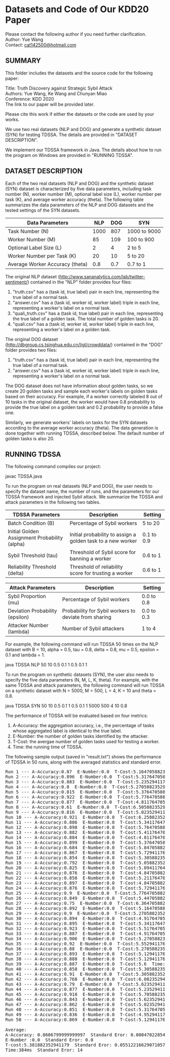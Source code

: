 # Datasets and Code of Our KDD20 Paper
Please contact the following author if you need further clarification.<br />
Author: Yue Wang<br />
Contact: cat142500@hotmail.com

## SUMMARY
This folder includes the datasets and the source code for the following paper:

Title: Truth Discovery against Strategic Sybil Attack<br />
Authors: Yue Wang, Ke Wang and Chunyan Miao<br />
Conference: KDD 2020<br />
The link to our paper will be provided later.

Please cite this work if either the datasets or the code are used by your works.

We use two real datasets (NLP and DOG) and generate a synthetic dataset (SYN) for testing TDSSA. The details are provided in "DATASET DESCRIPTION".

We implement our TDSSA framework in Java. The details about how to run the program on Windows are provided in "RUNNING TDSSA".

## DATASET DESCRIPTION

Each of the two real datasets (NLP and DOG) and the synthetic dataset (SYN) dataset is characterized by five data parameters, including task number (N), worker number (M), optional label size (L), worker number per task (K), and average worker accuracy (theta). The following table summarizes the data parameters of the NLP and DOG datasets and the tested settings of the SYN datasets.

| Data Parameters | NLP | DOG | SYN |
| ---------- | ---- | ---- | ----- |
| Task Number (N) | 1000 | 807 | 1000 to 9000 |
| Worker Number (M) | 85 | 109 | 100 to 900 |
| Optional Label Size (L) | 2 | 4 | 2 to 5 |
| Worker Number per Task (K) | 20 | 10 | 5 to 20 |
| Average Worker Accuracy (theta) | 0.8 | 0.7 | 0.7 to 1 |

The original NLP dataset (http://www.sananalytics.com/lab/twitter-sentiment/) contained in the "NLP" folder provides four files:
1. "truth.csv" has a (task id, true label) pair in each line, representing the true label of a normal task.
2. "answer.csv" has a (task id, worker id, worker label) triple in each line, representing a worker's label on a normal task.
3. "quali_truth.csv" has a (task id, true label) pair in each line, representing the true label of a golden task. The total number of golden tasks is 20.
4. "quali.csv" has a (task id, worker id, worker label) triple in each line, representing a worker's label on a golden task.

The original DOG dataset (http://dbgroup.cs.tsinghua.edu.cn/ligl/crowddata/) contained in the "DOG" folder provides two files:
1. "truth.csv" has a (task id, true label) pair in each line, representing the true label of a normal task.
2. "answer.csv" has a (task id, worker id, worker label) triple in each line, representing a worker's label on a normal task.

The DOG dataset does not have information about golden tasks, so we create 20 golden tasks and sample each worker's labels on golden tasks based on their accuracy. For example, if a worker correctly labeled 8 out of 10 tasks in the original dataset, the worker would have 0.8 probability to provide the true label on a golden task and 0.2 probability to provide a false one.

Similarly, we generate workers' labels on tasks for the SYN datasets according to the average worker accuracy (theta). The data generation is done together with running TDSSA, described below. The default number of golden tasks is also 20.

## RUNNING TDSSA

The following command compiles our project:

javac TDSSA.java

To run the program on real datasets (NLP and DOG), the user needs to specify the dataset name, the number of runs, and the parameters for our TDSSA framework and injected Sybil attack. We summarize the TDSSA and attack parameters in the following two tables.

| TDSSA Parameters | Description | Setting |
| ---------------- | ----------- | ------- |
| Batch Condition (B) | Percentage of Sybil workers | 5 to 20 |
| Initial Golden Assignment Probability (alpha) | Initial probability to assign a golden task to a new worker | 0.1 to 0.9 |
| Sybil Threshold (tau) | Threshold of Sybil score for banning a worker | 0.6 to 1 |
| Reliability Threshold (delta) | Threshold of reliability score for trusting a worker | 0.6 to 1 |

| Attack Parameters | Description | Setting |
| ----------------- | ----------- | ------- |
| Sybil Proportion (mu) | Percentage of Sybil workers | 0.0 to 0.8 |
| Deviation Probability (epsilon) | Probability for Sybil workers to deviate from sharing | 0.0 to 0.3 |
| Attacker Number (lambda) | Number of Sybil attackers | 1 to 4 |

For example, the following command will run TDSSA 50 times on the NLP dataset with B = 10, alpha = 0.5, tau = 0.8, delta = 0.8, mu = 0.5, epsilon = 0.1 and lambda = 1.

java TDSSA NLP 50 10 0.5 0.1 1 0.5 0.1 1

To run the program on synthetic datasets (SYN), the user also needs to specify the five data parameters (N, M, L, K, theta). For example, with the same TDSSA and attack parameters, the following command will run TDSSA on a synthetic dataset with N = 5000, M = 500, L = 4, K = 10 and theta = 0.8.

java TDSSA SYN 50 10 0.5 0.1 1 0.5 0.1 1 5000 500 4 10 0.8

The performance of TDSSA will be evaluated based on four metrics:
1. A-Accuracy: the aggregation accuracy, i.e., the percentage of tasks whose aggregated label is identical to the true label.
2. E-Number: the number of golden tasks identified by the attacker.
3. T-Cost: the avergae number of golden tasks used for testing a worker.
4. Time: the running time of TDSSA.

The following sample output (saved in "result.txt") shows the performance of TDSSA in 50 runs, along with the averaged statistics and standard error.

<pre>
Run 1 --- A-Accuracy:0.87  E-Number:0.0  T-Cost:5.1647058823529415  Time:561ms
Run 2 --- A-Accuracy:0.896  E-Number:0.0  T-Cost:5.317647058823529  Time:379ms
Run 3 --- A-Accuracy:0.883  E-Number:0.0  T-Cost:5.235294117647059  Time:386ms
Run 4 --- A-Accuracy:0.8  E-Number:0.0  T-Cost:5.270588235294118  Time:604ms
Run 5 --- A-Accuracy:0.815  E-Number:0.0  T-Cost:5.376470588235295  Time:454ms
Run 6 --- A-Accuracy:0.922  E-Number:0.0  T-Cost:5.776470588235294  Time:371ms
Run 7 --- A-Accuracy:0.877  E-Number:0.0  T-Cost:4.811764705882353  Time:277ms
Run 8 --- A-Accuracy:0.61  E-Number:0.0  T-Cost:6.5058823529411764  Time:761ms
Run 9 --- A-Accuracy:0.816  E-Number:0.0  T-Cost:5.023529411764706  Time:239ms
Run 10 --- A-Accuracy:0.921  E-Number:0.0  T-Cost:6.258823529411765  Time:384ms
Run 11 --- A-Accuracy:0.886  E-Number:0.0  T-Cost:5.341176470588235  Time:288ms
Run 12 --- A-Accuracy:0.898  E-Number:0.0  T-Cost:5.764705882352941  Time:380ms
Run 13 --- A-Accuracy:0.882  E-Number:0.0  T-Cost:5.411764705882353  Time:262ms
Run 14 --- A-Accuracy:0.884  E-Number:0.0  T-Cost:4.811764705882353  Time:377ms
Run 15 --- A-Accuracy:0.899  E-Number:0.0  T-Cost:5.376470588235295  Time:326ms
Run 16 --- A-Accuracy:0.684  E-Number:0.0  T-Cost:5.847058823529411  Time:390ms
Run 17 --- A-Accuracy:0.867  E-Number:0.0  T-Cost:5.729411764705882  Time:382ms
Run 18 --- A-Accuracy:0.854  E-Number:0.0  T-Cost:5.305882352941176  Time:318ms
Run 19 --- A-Accuracy:0.792  E-Number:0.0  T-Cost:5.0588235294117645  Time:348ms
Run 20 --- A-Accuracy:0.825  E-Number:0.0  T-Cost:5.094117647058823  Time:396ms
Run 21 --- A-Accuracy:0.876  E-Number:0.0  T-Cost:4.847058823529411  Time:275ms
Run 22 --- A-Accuracy:0.858  E-Number:0.0  T-Cost:5.211764705882353  Time:304ms
Run 23 --- A-Accuracy:0.897  E-Number:0.0  T-Cost:4.847058823529411  Time:479ms
Run 24 --- A-Accuracy:0.876  E-Number:0.0  T-Cost:5.729411764705882  Time:301ms
Run 25 --- A-Accuracy:0.9  E-Number:0.0  T-Cost:5.776470588235294  Time:376ms
Run 26 --- A-Accuracy:0.849  E-Number:0.0  T-Cost:5.447058823529412  Time:515ms
Run 27 --- A-Accuracy:0.75  E-Number:0.0  T-Cost:6.364705882352941  Time:641ms
Run 28 --- A-Accuracy:0.892  E-Number:0.0  T-Cost:5.1647058823529415  Time:274ms
Run 29 --- A-Accuracy:0.9  E-Number:0.0  T-Cost:5.270588235294118  Time:364ms
Run 30 --- A-Accuracy:0.894  E-Number:0.0  T-Cost:4.91764705882353  Time:320ms
Run 31 --- A-Accuracy:0.895  E-Number:0.0  T-Cost:5.341176470588235  Time:291ms
Run 32 --- A-Accuracy:0.923  E-Number:0.0  T-Cost:5.517647058823529  Time:334ms
Run 33 --- A-Accuracy:0.887  E-Number:0.0  T-Cost:4.91764705882353  Time:321ms
Run 34 --- A-Accuracy:0.906  E-Number:0.0  T-Cost:5.270588235294118  Time:429ms
Run 35 --- A-Accuracy:0.92  E-Number:0.0  T-Cost:5.552941176470588  Time:410ms
Run 36 --- A-Accuracy:0.88  E-Number:0.0  T-Cost:5.270588235294118  Time:364ms
Run 37 --- A-Accuracy:0.893  E-Number:0.0  T-Cost:5.129411764705883  Time:324ms
Run 38 --- A-Accuracy:0.888  E-Number:0.0  T-Cost:5.129411764705883  Time:364ms
Run 39 --- A-Accuracy:0.887  E-Number:0.0  T-Cost:5.6  Time:379ms
Run 40 --- A-Accuracy:0.858  E-Number:0.0  T-Cost:5.305882352941176  Time:451ms
Run 41 --- A-Accuracy:0.91  E-Number:0.0  T-Cost:5.305882352941176  Time:332ms
Run 42 --- A-Accuracy:0.768  E-Number:0.0  T-Cost:6.08235294117647  Time:552ms
Run 43 --- A-Accuracy:0.79  E-Number:0.0  T-Cost:5.623529411764705  Time:526ms
Run 44 --- A-Accuracy:0.877  E-Number:0.0  T-Cost:5.235294117647059  Time:378ms
Run 45 --- A-Accuracy:0.918  E-Number:0.0  T-Cost:5.705882352941177  Time:350ms
Run 46 --- A-Accuracy:0.843  E-Number:0.0  T-Cost:5.623529411764705  Time:290ms
Run 47 --- A-Accuracy:0.862  E-Number:0.0  T-Cost:5.023529411764706  Time:278ms
Run 48 --- A-Accuracy:0.851  E-Number:0.0  T-Cost:5.317647058823529  Time:281ms
Run 49 --- A-Accuracy:0.836  E-Number:0.0  T-Cost:4.952941176470588  Time:440ms
Run 50 --- A-Accuracy:0.869  E-Number:0.0  T-Cost:5.129411764705883  Time:381ms

Average:
A-Accuracy: 0.8606799999999997  Standard Eror: 0.00847822854042479
E-Number :0.0  Standard Eror: 0.0
T-cost:5.381882352941179  Standard Eror: 0.05512216629071057
Time:384ms  Standard Eror: 14
</pre>
